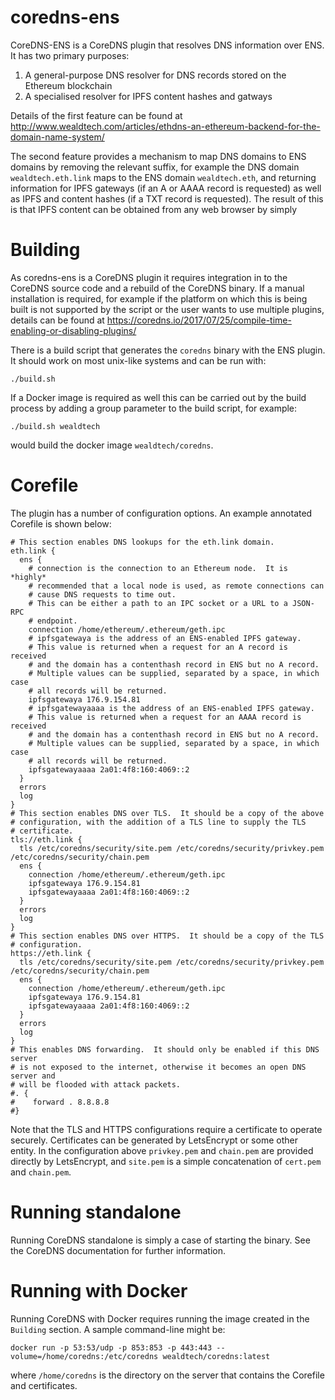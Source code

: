 # coredns-ens

CoreDNS-ENS is a CoreDNS plugin that resolves DNS information over ENS.  It has two primary purposes:

  1. A general-purpose DNS resolver for DNS records stored on the Ethereum blockchain
  2. A specialised resolver for IPFS content hashes and gatways

Details of the first feature can be found at http://www.wealdtech.com/articles/ethdns-an-ethereum-backend-for-the-domain-name-system/

The second feature provides a mechanism to map DNS domains to ENS domains by removing the relevant suffix, for example the DNS domain `wealdtech.eth.link` maps to the ENS domain `wealdtech.eth`, and returning information for IPFS gateways (if an A or AAAA record is requested) as well as IPFS and content hashes (if a TXT record is requested).  The result of this is that IPFS content can be obtained from any web browser by simply 

# Building

As coredns-ens is a CoreDNS plugin it requires integration in to the CoreDNS source code and a rebuild of the CoreDNS binary.  If a manual installation is required, for example if the platform on which this is being built is not supported by the script or the user wants to use multiple plugins, details can be found at https://coredns.io/2017/07/25/compile-time-enabling-or-disabling-plugins/

There is a build script that generates the `coredns` binary with the ENS plugin.  It should work on most unix-like systems and can be run with:

    ./build.sh

If a Docker image is required as well this can be carried out by the build process by adding a group parameter to the build script, for example:

    ./build.sh wealdtech

would build the docker image `wealdtech/coredns`.

# Corefile

The plugin has a number of configuration options.  An example annotated Corefile is shown below:

```
# This section enables DNS lookups for the eth.link domain.
eth.link {
  ens {
    # connection is the connection to an Ethereum node.  It is *highly*
    # recommended that a local node is used, as remote connections can
    # cause DNS requests to time out.
    # This can be either a path to an IPC socket or a URL to a JSON-RPC
    # endpoint.
    connection /home/ethereum/.ethereum/geth.ipc
    # ipfsgatewaya is the address of an ENS-enabled IPFS gateway.
    # This value is returned when a request for an A record is received
    # and the domain has a contenthash record in ENS but no A record.
    # Multiple values can be supplied, separated by a space, in which case
    # all records will be returned.
    ipfsgatewaya 176.9.154.81
    # ipfsgatewayaaaa is the address of an ENS-enabled IPFS gateway.
    # This value is returned when a request for an AAAA record is received
    # and the domain has a contenthash record in ENS but no A record.
    # Multiple values can be supplied, separated by a space, in which case
    # all records will be returned.
    ipfsgatewayaaaa 2a01:4f8:160:4069::2
  }
  errors
  log
}
# This section enables DNS over TLS.  It should be a copy of the above
# configuration, with the addition of a TLS line to supply the TLS 
# certificate.
tls://eth.link {
  tls /etc/coredns/security/site.pem /etc/coredns/security/privkey.pem /etc/coredns/security/chain.pem
  ens {
    connection /home/ethereum/.ethereum/geth.ipc
    ipfsgatewaya 176.9.154.81
    ipfsgatewayaaaa 2a01:4f8:160:4069::2
  }
  errors
  log
}
# This section enables DNS over HTTPS.  It should be a copy of the TLS
# configuration.
https://eth.link {
  tls /etc/coredns/security/site.pem /etc/coredns/security/privkey.pem /etc/coredns/security/chain.pem
  ens {
    connection /home/ethereum/.ethereum/geth.ipc
    ipfsgatewaya 176.9.154.81
    ipfsgatewayaaaa 2a01:4f8:160:4069::2
  }
  errors
  log
}
# This enables DNS forwarding.  It should only be enabled if this DNS server
# is not exposed to the internet, otherwise it becomes an open DNS server and
# will be flooded with attack packets.
#. {
#    forward . 8.8.8.8
#}
```

Note that the TLS and HTTPS configurations require a certificate to operate securely.  Certificates can be generated by LetsEncrypt or some other entity.  In the configuration above `privkey.pem` and `chain.pem` are provided directly by LetsEncrypt, and `site.pem` is a simple concatenation of `cert.pem` and `chain.pem`.

# Running standalone

Running CoreDNS standalone is simply a case of starting the binary.  See the CoreDNS documentation for further information.

# Running with Docker

Running CoreDNS with Docker requires running the image created in the `Building` section.  A sample command-line might be:

    docker run -p 53:53/udp -p 853:853 -p 443:443 --volume=/home/coredns:/etc/coredns wealdtech/coredns:latest

where `/home/coredns` is the directory on the server that contains the Corefile and certificates.
